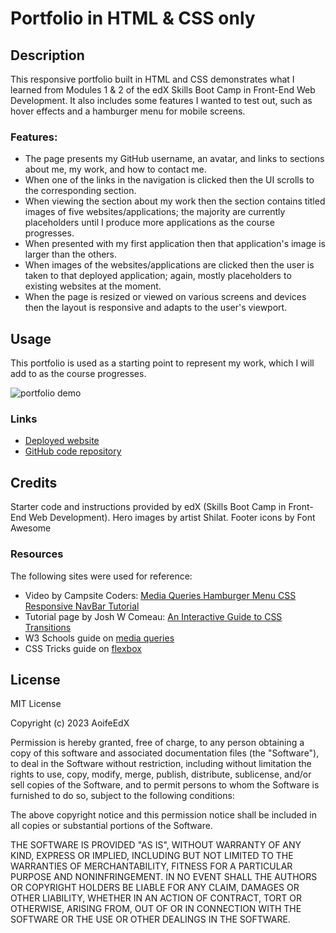 # Portfolio in HTML & CSS only

## Description

This responsive portfolio built in HTML and CSS demonstrates what I learned from Modules 1 & 2 of the edX Skills Boot Camp in Front-End Web Development. It also includes some features I wanted to test out, such as hover effects and a hamburger menu for mobile screens.

### Features:
* The page presents my GitHub username, an avatar, and links to sections about me, my work, and how to contact me.
* When one of the links in the navigation is clicked then the UI scrolls to the corresponding section.
* When viewing the section about my work then the section contains titled images of five websites/applications; the majority are currently placeholders until I produce more applications as the course progresses.
* When presented with my first application then that application's image is larger than the others.
* When images of the websites/applications are clicked then the user is taken to that deployed application; again, mostly placeholders to existing websites at the moment.
* When the page is resized or viewed on various screens and devices then the layout is responsive and adapts to the user's viewport.

## Usage

This portfolio is used as a starting point to represent my work, which I will add to as the course progresses.

![portfolio demo](./assets/images/portfolio-demo.gif)

### Links

* [Deployed website](https://aoifeedx.github.io/portfolio-html-css/)
* [GitHub code repository](https://github.com/AoifeEdX/portfolio-html-css)

## Credits

Starter code and instructions provided by edX (Skills Boot Camp in Front-End Web Development). Hero images by artist Shilat. Footer icons by Font Awesome

### Resources

The following sites were used for reference:

* Video by Campsite Coders: [Media Queries Hamburger Menu CSS Responsive NavBar Tutorial](https://www.youtube.com/watch?v=LciQi9PMnFY)
* Tutorial page by Josh W Comeau: [An Interactive Guide to CSS Transitions](https://www.joshwcomeau.com/animation/css-transitions/)
* W3 Schools guide on [media queries](https://www.w3schools.com/css/css3_mediaqueries.asp)
* CSS Tricks guide on [flexbox](https://css-tricks.com/snippets/css/a-guide-to-flexbox/)

## License

MIT License

Copyright (c) 2023 AoifeEdX

Permission is hereby granted, free of charge, to any person obtaining a copy of this software and associated documentation files (the "Software"), to deal in the Software without restriction, including without limitation the rights to use, copy, modify, merge, publish, distribute, sublicense, and/or sell copies of the Software, and to permit persons to whom the Software is furnished to do so, subject to the following conditions:

The above copyright notice and this permission notice shall be included in all copies or substantial portions of the Software.

THE SOFTWARE IS PROVIDED "AS IS", WITHOUT WARRANTY OF ANY KIND, EXPRESS OR IMPLIED, INCLUDING BUT NOT LIMITED TO THE WARRANTIES OF MERCHANTABILITY, FITNESS FOR A PARTICULAR PURPOSE AND NONINFRINGEMENT. IN NO EVENT SHALL THE AUTHORS OR COPYRIGHT HOLDERS BE LIABLE FOR ANY CLAIM, DAMAGES OR OTHER LIABILITY, WHETHER IN AN ACTION OF CONTRACT, TORT OR OTHERWISE, ARISING FROM, OUT OF OR IN CONNECTION WITH THE SOFTWARE OR THE USE OR OTHER DEALINGS IN THE
SOFTWARE.
